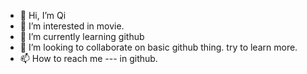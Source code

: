 - 👋 Hi, I’m Qi
- 👀 I’m interested in movie.
- 🌱 I’m currently learning github
- 💞️ I’m looking to collaborate on basic github thing. try to learn more.
- 📫 How to reach me --- in github.

<!---
qi is a ✨ special ✨ repository because its `README.md` (this file) appears on your GitHub profile.
You can click the Preview link to take a look at your changes.
--->
